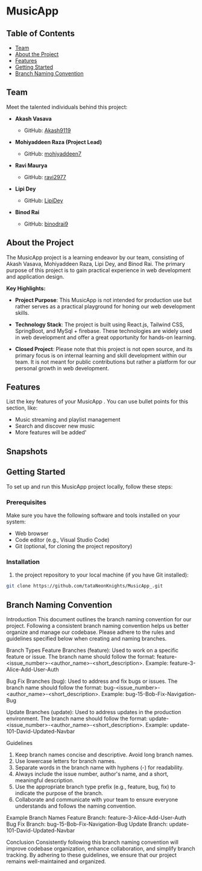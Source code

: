 # MusicApp

## Table of Contents

- [Team](#team)
- [About the Project](#about-the-project)
- [Features](#features)
- [Getting Started](#getting-started)
- [Branch Naming Convention](#branch-naming-convention)

## Team

Meet the talented individuals behind this project:

- **Akash Vasava**
  - GitHub: [Akash9119](https://github.com/Akash9119)

- **Mohiyaddeen Raza (Project Lead)**
  - GitHub: [mohiyaddeen7](https://github.com/mohiyaddeen7)

- **Ravi Maurya**
  - GitHub: [ravi2977](https://github.com/ravi2977)

- **Lipi Dey**
  - GitHub: [LipiDey](https://github.com/LipiDey)

- **Binod Rai**
  - GitHub: [binodrai9](https://github.com/binodrai9)

## About the Project

The MusicApp  project is a learning endeavor by our team, consisting of Akash Vasava, Mohiyaddeen Raza, Lipi Dey, and Binod Rai. The primary purpose of this project is to gain practical experience in web development and application design.

**Key Highlights:**
- **Project Purpose**: This MusicApp  is not intended for production use but rather serves as a practical playground for honing our web development skills.

- **Technology Stack**: The project is built using React.js, Tailwind CSS, SpringBoot, and MySql + firebase. These technologies are widely used in web development and offer a great opportunity for hands-on learning.

- **Closed Project**: Please note that this project is not open source, and its primary focus is on internal learning and skill development within our team. It is not meant for public contributions but rather a platform for our personal growth in web development.


## Features

List the key features of your MusicApp . You can use bullet points for this section, like:

- Music streaming and playlist management
- Search and discover new music
- More features will be added'

## Snapshots 



## Getting Started

To set up and run this MusicApp  project locally, follow these steps:

### Prerequisites

Make sure you have the following software and tools installed on your system:

- Web browser
- Code editor (e.g., Visual Studio Code)
- Git (optional, for cloning the project repository)

### Installation

1.  the project repository to your local machine (if you have Git installed):
   ```bash
   git clone https://github.com/tataNeonKnights/MusicApp_.git
```

## Branch Naming Convention

Introduction
This document outlines the branch naming convention for our project. Following a consistent branch naming convention helps us better organize and manage our codebase. Please adhere to the rules and guidelines specified below when creating and naming branches.

Branch Types
Feature Branches (feature):
Used to work on a specific feature or issue.
The branch name should follow the format: feature-<issue_number>-<author_name>-<short_description>.
Example: feature-3-Alice-Add-User-Auth

Bug Fix Branches (bug):
Used to address and fix bugs or issues.
The branch name should follow the format: bug-<issue_number>-<author_name>-<short_description>.
Example: bug-15-Bob-Fix-Navigation-Bug

Update Branches (update):
Used to address updates in the production environment.
The branch name should follow the format: update-<issue_number>-<author_name>-<short_description>.
Example: update-101-David-Updated-Navbar


Guidelines

1. Keep branch names concise and descriptive. Avoid long branch names.
2. Use lowercase letters for branch names.
3. Separate words in the branch name with hyphens (-) for readability.
4. Always include the issue number, author's name, and a short, meaningful description.
5. Use the appropriate branch type prefix (e.g., feature, bug, fix) to indicate the purpose of the branch.
6. Collaborate and communicate with your team to ensure everyone understands and follows the naming convention.

Example Branch Names
Feature Branch: feature-3-Alice-Add-User-Auth
Bug Fix Branch: bug-15-Bob-Fix-Navigation-Bug
Update Branch: update-101-David-Updated-Navbar


Conclusion
Consistently following this branch naming convention will improve codebase organization, enhance collaboration, and simplify branch tracking. By adhering to these guidelines, we ensure that our project remains well-maintained and organized.
